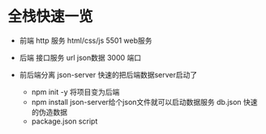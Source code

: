 # 全栈快速一览
- 前端 http 服务 html/css/js
    5501 web服务
- 后端 接口服务
    url json数据
    3000 端口

- 前后端分离
    json-server 快速的把后端数据server启动了
    - npm init -y 将项目变为后端
    - npm install json-server给个json文件就可以启动数据服务
        db.json 快速的伪造数据
    - package.json
        script
